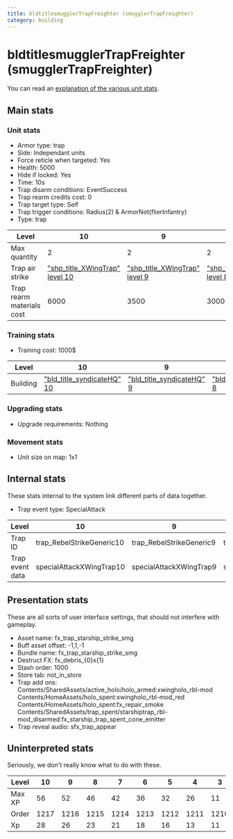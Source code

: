 ```yaml
---
title: bldtitlesmugglerTrapFreighter (smugglerTrapFreighter)
category: building
---
```


# bldtitlesmugglerTrapFreighter (smugglerTrapFreighter)

You can read an [explanation  of the various unit stats](unitexplained.md).

## Main stats

### Unit stats

  * Armor type: trap
  * Side: Independant units
  * Force reticle when targeted: Yes
  * Health: 5000
  * Hide if locked: Yes
  * Time: 10s
  * Trap disarm conditions: EventSuccess
  * Trap rearm credits cost: 0
  * Trap target type: Self
  * Trap trigger conditions: Radius(2) & ArmorNot(flierInfantry)
  * Type: trap

|Level                    |10                                              |9                                              |8                                              |7                                              |6                                              |5                                              |4                                              |3                                              |2                                              |1                                              |
|-------------------------|------------------------------------------------|-----------------------------------------------|-----------------------------------------------|-----------------------------------------------|-----------------------------------------------|-----------------------------------------------|-----------------------------------------------|-----------------------------------------------|-----------------------------------------------|-----------------------------------------------|
|Max quantity             |2                                               |2                                              |2                                              |2                                              |2                                              |2                                              |2                                              |1                                              |1                                              |1                                              |
|Trap air strike          |["shp_title_XWingTrap" level 10](XWingTrap.html)|["shp_title_XWingTrap" level 9](XWingTrap.html)|["shp_title_XWingTrap" level 8](XWingTrap.html)|["shp_title_XWingTrap" level 7](XWingTrap.html)|["shp_title_XWingTrap" level 6](XWingTrap.html)|["shp_title_XWingTrap" level 5](XWingTrap.html)|["shp_title_XWingTrap" level 4](XWingTrap.html)|["shp_title_XWingTrap" level 3](XWingTrap.html)|["shp_title_XWingTrap" level 2](XWingTrap.html)|["shp_title_XWingTrap" level 1](XWingTrap.html)|
|Trap rearm materials cost|6000                                            |3500                                           |3000                                           |2700                                           |2000                                           |1800                                           |1200                                           |900                                            |600                                            |300                                            |


### Training stats

  * Training cost: 1000$

|Level   |10                                            |9                                            |8                                            |7                                            |6                                            |5                                            |4                                            |3                                            |2                                            |1                                            |
|--------|----------------------------------------------|---------------------------------------------|---------------------------------------------|---------------------------------------------|---------------------------------------------|---------------------------------------------|---------------------------------------------|---------------------------------------------|---------------------------------------------|---------------------------------------------|
|Building|["bld_title_syndicateHQ" 10](syndicateHQ.html)|["bld_title_syndicateHQ" 9](syndicateHQ.html)|["bld_title_syndicateHQ" 8](syndicateHQ.html)|["bld_title_syndicateHQ" 7](syndicateHQ.html)|["bld_title_syndicateHQ" 6](syndicateHQ.html)|["bld_title_syndicateHQ" 5](syndicateHQ.html)|["bld_title_syndicateHQ" 4](syndicateHQ.html)|["bld_title_syndicateHQ" 3](syndicateHQ.html)|["bld_title_syndicateHQ" 2](syndicateHQ.html)|["bld_title_syndicateHQ" 1](syndicateHQ.html)|


### Upgrading stats

  * Upgrade requirements: Nothing

### Movement stats

  * Unit size on map: 1x1

## Internal stats

These stats internal to the system link different parts of data together.

  * Trap event type: SpecialAttack

|Level          |10                       |9                       |8                       |7                       |6                       |5                       |4                       |3                       |2                       |1                       |
|---------------|-------------------------|------------------------|------------------------|------------------------|------------------------|------------------------|------------------------|------------------------|------------------------|------------------------|
|Trap ID        |trap_RebelStrikeGeneric10|trap_RebelStrikeGeneric9|trap_RebelStrikeGeneric8|trap_RebelStrikeGeneric7|trap_RebelStrikeGeneric6|trap_RebelStrikeGeneric5|trap_RebelStrikeGeneric4|trap_RebelStrikeGeneric3|trap_RebelStrikeGeneric2|trap_RebelStrikeGeneric1|
|Trap event data|specialAttackXWingTrap10 |specialAttackXWingTrap9 |specialAttackXWingTrap8 |specialAttackXWingTrap7 |specialAttackXWingTrap6 |specialAttackXWingTrap5 |specialAttackXWingTrap4 |specialAttackXWingTrap3 |specialAttackXWingTrap2 |specialAttackXWingTrap1 |


## Presentation stats

These are all sorts of user interface settings, that should not interfere with gameplay.

  * Asset name: fx_trap_starship_strike_smg
  * Buff asset offset: -1,1,-1
  * Bundle name: fx_trap_starship_strike_smg
  * Destruct FX: fx_debris_{0}x{1}
  * Stash order: 1000
  * Store tab: not_in_store
  * Trap add ons: Contents/SharedAssets/active_holo/holo_armed:xwingholo_rbl-mod Contents/HomeAssets/holo_spent:xwingholo_rbl-mod_red Contents/HomeAssets/holo_spent:fx_repair_smoke Contents/SharedAssets/trap_spent/starshiptrap_rbl-mod_disarmed:fx_starship_trap_spent_cone_emitter
  * Trap reveal audio: sfx_trap_appear

## Uninterpreted stats

Seriously, we don't really know what to do with these.

|Level |10  |9   |8   |7   |6   |5   |4   |3   |2   |1   |
|------|----|----|----|----|----|----|----|----|----|----|
|Max XP|56  |52  |46  |42  |36  |32  |26  |11  |8   |5   |
|Order |1217|1216|1215|1214|1213|1212|1211|1210|1209|1208|
|Xp    |28  |26  |23  |21  |18  |16  |13  |11  |8   |5   |


